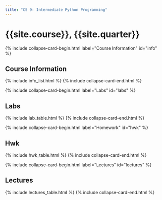 ```yaml
---
title: "CS 9: Intermediate Python Programming"
---
```


# {{site.course}}, {{site.quarter}}

<!-- info -->
{% include collapse-card-begin.html label="Course Information" id="info" %}
## Course Information
{% include info_list.html %}
{% include collapse-card-end.html %}
<!-- end-info -->

<!-- labs -->
{% include collapse-card-begin.html label="Labs" id="labs" %}
## Labs
{% include lab_table.html %}
{% include collapse-card-end.html %}
<!-- end-labs -->

<!-- hwk -->
{% include collapse-card-begin.html label="Homework" id="hwk" %}
## Hwk
{% include hwk_table.html %}
{% include collapse-card-end.html %}
<!-- end-hwk -->

<!-- lectures -->
{% include collapse-card-begin.html label="Lectures" id="lectures" %}
## Lectures
{% include lectures_table.html %}
{% include collapse-card-end.html %}
<!-- end-lectures -->

